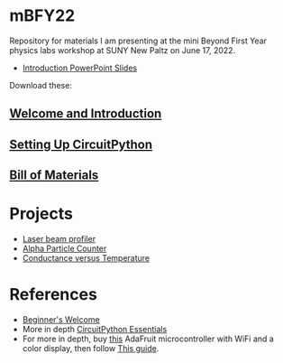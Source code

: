 # mBFY22
Repository for materials I am presenting at the mini Beyond First Year physics labs 
workshop at SUNY New Paltz on June 17, 2022. 
- [Introduction PowerPoint Slides](https://github.com/profhuster/mBFY22/blob/main/mBFY22.pdf)

Download these:<br />
## [Welcome and Introduction](https://github.com/profhuster/mBFY22/blob/main/2022_mBFY-Introduction.pdf) 
## [Setting Up CircuitPython](https://github.com/profhuster/mBFY22/blob/main/Setting_Up_CircuitPython_22a.pdf)
## [Bill of Materials](https://github.com/profhuster/mBFY22/blob/main/2022_mBFY-Bill_Of_Materials.pdf)

# Projects
- [Laser beam profiler](https://github.com/profhuster/mBFY22-LaserBeamProfile)
- [Alpha Particle Counter](https://github.com/profhuster/mBFY22-Alpha)
- [Conductance versus Temperature](https://github.com/profhuster/mBFY22-Conductance)

# References
- [Beginner's Welcome](https://github.com/profhuster/mBFY22/blob/main/Welcome_to_CircuitPython.pdf)
- More in depth [CircuitPython Essentials](https://github.com/profhuster/mBFY22/blob/main/CircuitPython_Essentials.pdf)
- For more in depth, buy [this](https://www.adafruit.com/product/5300) AdaFruit microcontroller with WiFi and a color display, then follow [This guide](https://github.com/profhuster/mBFY22/blob/main/adafruit-esp32-s2-tft-feather.pdf).
